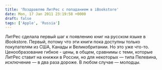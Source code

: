 ```yaml
---
title: 'Поздравляю ЛитРес с попаданием в iBookstore'
date: Mon, 17 Jan 2011 23:19:58 +0000
draft: false
tags: ['Apple', 'Russia']
---
```


ЛитРес сделала первый шаг к появлению книг на русском языке в iBookstore. Первый, потому что эти книги пока доступны только покупателям из США, Канады и Великобритании. Но это уже что-то. Ценообразование гибкое - цены, в общем, сравнимы с теми, которые ЛитРес ставит на книжки в России, но для некоторых — типа Пелевина, исключение — в два раза дороже. В любом случае — молодцы.